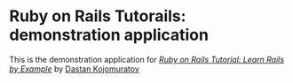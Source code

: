 # Ruby on Rails Tutorails: demonstration application

This is the demonstration application for [*Ruby on Rails Tutorial: Learn Rails by Example*](http://railstutorial.org/) by [Dastan Kojomuratov](https://github.com/dastanko)
